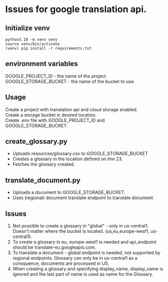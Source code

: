 # Issues for google translation api.


## Initialize venv
```
python3.10 -m venv venv
source venv/bin/activate
(venv) pip install -r requirements.txt
```

## environment variables
GOOGLE_PROJECT_ID - the name of the project.\
GOOGLE_STORAGE_BUCKET - the name of the bucket to use.

## Usage
Create a project with translation api and cloud storage enabled.\
Create a storage bucket in desired location.\
Create .env file with GOOGLE_PROJECT_ID and GOOGLE_STORAGE_BUCKET.

## create_glossary.py

- Uploads resources/glossary.csv to GOOGLE_STORAGE_BUCKET
- Creates a glossary in the location defined on line 23.
- Fetches the glossary created.

## translate_document.py
- Uploads a document to GOOGLE_STORAGE_BUCKET.
- Uses (regional) document translate endpoint to translate document.


## Issues

1. Not possible to create a glossary in "global" - only in us-central1. Doesn't matter where the bucket is located.  (us,eu,europe-west1, us-central1).
2. To create a glossary in eu, europe-west1 is needed and api_endpoint should be translate-eu.googleapis.com.
3. To translate a document - global endpoint is needed, not supported by regional endpoints. Glossary can only be in us-central1 as a consquence, documents are processed in US.
4. When creating a glossary and specifying display_name, display_name is ignored and the last part of name is used as name for the Glossary.